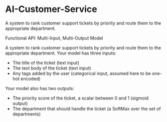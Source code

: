 # AI-Customer-Service
A system to rank customer support tickets by priority and route them to the appropriate department. 



Functional API: Multi-Input, Multi-Output Model

A system to rank customer support tickets by priority and route them to the appropriate department. Your model has three inputs:
-	The title of the ticket (text input)
-	The text body of the ticket (text input)
-	Any tags added by the user (categorical input, assumed here to be one-hot encoded)

Your model also has two outputs:
-	The priority score of the ticket, a scalar between 0 and 1 (sigmoid output)
-	The department that should handle the ticket (a SoftMax over the set of departments)
